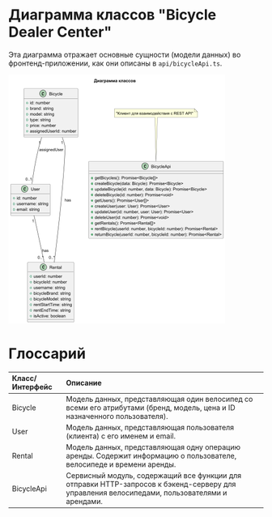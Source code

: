 # Диаграмма классов "Bicycle Dealer Center"

Эта диаграмма отражает основные сущности (модели данных) во фронтенд-приложении, как они описаны в `api/bicycleApi.ts`.

![Диаграмма классов](./images/ClassesDiagram.png)

# Глоссарий

| Класс/Интерфейс | Описание |
|:--|:--|
| Bicycle | Модель данных, представляющая один велосипед со всеми его атрибутами (бренд, модель, цена и ID назначенного пользователя). |
| User | Модель данных, представляющая пользователя (клиента) с его именем и email. |
| Rental | Модель данных, представляющая одну операцию аренды. Содержит информацию о пользователе, велосипеде и времени аренды. |
| BicycleApi | Сервисный модуль, содержащий все функции для отправки HTTP-запросов к бэкенд-серверу для управления велосипедами, пользователями и арендами. |